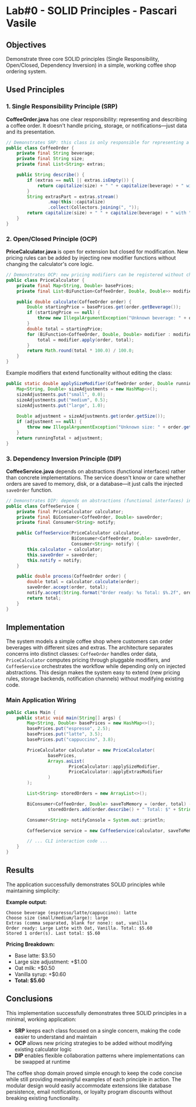 # Lab#0 - SOLID Principles - Pascari Vasile
## Objectives
Demonstrate three core SOLID principles (Single Responsibility, Open/Closed, Dependency Inversion) in a simple, working coffee shop ordering system.

## Used Principles

### 1. Single Responsibility Principle (SRP)
**CoffeeOrder.java** has one clear responsibility: representing and describing a coffee order. It doesn't handle pricing, storage, or notifications—just data and its presentation.

```java
// Demonstrates SRP: this class is only responsible for representing a coffee order.
public class CoffeeOrder {
    private final String beverage;
    private final String size;
    private final List<String> extras;

    public String describe() {
        if (extras == null || extras.isEmpty()) {
            return capitalize(size) + " " + capitalize(beverage) + " with no extras.";
        }
        String extrasPart = extras.stream()
                .map(this::capitalize)
                .collect(Collectors.joining(", "));
        return capitalize(size) + " " + capitalize(beverage) + " with " + extrasPart + ".";
    }
}
```

### 2. Open/Closed Principle (OCP)
**PriceCalculator.java** is open for extension but closed for modification. New pricing rules can be added by injecting new modifier functions without changing the calculator's core logic.

```java
// Demonstrates OCP: new pricing modifiers can be registered without changing this class.
public class PriceCalculator {
    private final Map<String, Double> basePrices;
    private final List<BiFunction<CoffeeOrder, Double, Double>> modifiers;

    public double calculate(CoffeeOrder order) {
        Double startingPrice = basePrices.get(order.getBeverage());
        if (startingPrice == null) {
            throw new IllegalArgumentException("Unknown beverage: " + order.getBeverage());
        }
        double total = startingPrice;
        for (BiFunction<CoffeeOrder, Double, Double> modifier : modifiers) {
            total = modifier.apply(order, total);
        }
        return Math.round(total * 100.0) / 100.0;
    }
}
```

Example modifiers that extend functionality without editing the class:
```java
public static double applySizeModifier(CoffeeOrder order, Double runningTotal) {
    Map<String, Double> sizeAdjustments = new HashMap<>();
    sizeAdjustments.put("small", 0.0);
    sizeAdjustments.put("medium", 0.5);
    sizeAdjustments.put("large", 1.0);
    
    Double adjustment = sizeAdjustments.get(order.getSize());
    if (adjustment == null) {
        throw new IllegalArgumentException("Unknown size: " + order.getSize());
    }
    return runningTotal + adjustment;
}
```

### 3. Dependency Inversion Principle (DIP)
**CoffeeService.java** depends on abstractions (functional interfaces) rather than concrete implementations. The service doesn't know or care whether orders are saved to memory, disk, or a database—it just calls the injected `saveOrder` function.

```java
// Demonstrates DIP: depends on abstractions (functional interfaces) instead of concrete implementations.
public class CoffeeService {
    private final PriceCalculator calculator;
    private final BiConsumer<CoffeeOrder, Double> saveOrder;
    private final Consumer<String> notify;

    public CoffeeService(PriceCalculator calculator, 
                         BiConsumer<CoffeeOrder, Double> saveOrder, 
                         Consumer<String> notify) {
        this.calculator = calculator;
        this.saveOrder = saveOrder;
        this.notify = notify;
    }

    public double process(CoffeeOrder order) {
        double total = calculator.calculate(order);
        saveOrder.accept(order, total);
        notify.accept(String.format("Order ready: %s Total: $%.2f", order.describe(), total));
        return total;
    }
}
```

## Implementation

The system models a simple coffee shop where customers can order beverages with different sizes and extras. The architecture separates concerns into distinct classes: `CoffeeOrder` handles order data, `PriceCalculator` computes pricing through pluggable modifiers, and `CoffeeService` orchestrates the workflow while depending only on injected abstractions. This design makes the system easy to extend (new pricing rules, storage backends, notification channels) without modifying existing code.

### Main Application Wiring

```java
public class Main {
    public static void main(String[] args) {
        Map<String, Double> basePrices = new HashMap<>();
        basePrices.put("espresso", 2.5);
        basePrices.put("latte", 3.5);
        basePrices.put("cappuccino", 3.8);

        PriceCalculator calculator = new PriceCalculator(
                basePrices,
                Arrays.asList(
                        PriceCalculator::applySizeModifier,
                        PriceCalculator::applyExtrasModifier
                )
        );

        List<String> storedOrders = new ArrayList<>();

        BiConsumer<CoffeeOrder, Double> saveToMemory = (order, total) ->
                storedOrders.add(order.describe() + " Total: $" + String.format("%.2f", total));

        Consumer<String> notifyConsole = System.out::println;

        CoffeeService service = new CoffeeService(calculator, saveToMemory, notifyConsole);

        // ... CLI interaction code ...
    }
}
```

## Results

The application successfully demonstrates SOLID principles while maintaining simplicity:

**Example output:**
```
Choose beverage (espresso/latte/cappuccino): latte
Choose size (small/medium/large): large
Extras (comma separated, blank for none): oat, vanilla
Order ready: Large Latte with Oat, Vanilla. Total: $5.60
Stored 1 order(s). Last total: $5.60
```

**Pricing Breakdown:**
- Base latte: $3.50
- Large size adjustment: +$1.00
- Oat milk: +$0.50
- Vanilla syrup: +$0.60
- **Total: $5.60**

## Conclusions

This implementation successfully demonstrates three SOLID principles in a minimal, working application:

- **SRP** keeps each class focused on a single concern, making the code easier to understand and maintain
- **OCP** allows new pricing strategies to be added without modifying existing calculator logic
- **DIP** enables flexible collaboration patterns where implementations can be swapped at runtime

The coffee shop domain proved simple enough to keep the code concise while still providing meaningful examples of each principle in action. The modular design would easily accommodate extensions like database persistence, email notifications, or loyalty program discounts without breaking existing functionality.

